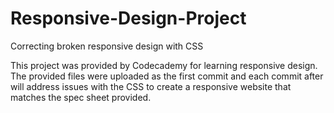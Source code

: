 # Responsive-Design-Project
Correcting broken responsive design with CSS


This project was provided by Codecademy for learning responsive design. The provided files were uploaded as the first commit and each commit after will address issues with the CSS to create a responsive website that matches the spec sheet provided. 
